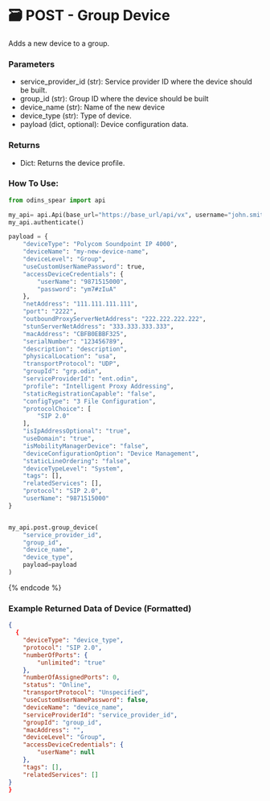 # 🗃️ POST - Group Device

Adds a new device to a group. 

### Parameters&#x20;

* service\_provider\_id (str): Service provider ID where the device should be built.
* group\_id (str): Group ID where the device should be built
* device\_name (str): Name of the new device
* device\_type (str): Type of device. 
* payload (dict, optional): Device configuration data. 

### Returns

* Dict: Returns the device profile. 

### How To Use:

```python
from odins_spear import api

my_api= api.Api(base_url="https://base_url/api/vx", username="john.smith", password="ODIN_INSTANCE_1")
my_api.authenticate()

payload = {
    "deviceType": "Polycom Soundpoint IP 4000",
    "deviceName": "my-new-device-name",
    "deviceLevel": "Group",
    "useCustomUserNamePassword": true,
    "accessDeviceCredentials": {
        "userName": "9871515000",
        "password": "ym7#zIuA"
    },
    "netAddress": "111.111.111.111",
    "port": "2222",
    "outboundProxyServerNetAddress": "222.222.222.222",
    "stunServerNetAddress": "333.333.333.333",
    "macAddress": "CBFB0EBBF325",
    "serialNumber": "123456789",
    "description": "description",
    "physicalLocation": "usa",
    "transportProtocol": "UDP",
    "groupId": "grp.odin",
    "serviceProviderId": "ent.odin",
    "profile": "Intelligent Proxy Addressing",
    "staticRegistrationCapable": "false",
    "configType": "3 File Configuration",
    "protocolChoice": [
        "SIP 2.0"
    ],
    "isIpAddressOptional": "true",
    "useDomain": "true",
    "isMobilityManagerDevice": "false",
    "deviceConfigurationOption": "Device Management",
    "staticLineOrdering": "false",
    "deviceTypeLevel": "System",
    "tags": [],
    "relatedServices": [],
    "protocol": "SIP 2.0",
    "userName": "9871515000"
}


my_api.post.group_device(
    "service_provider_id",
    "group_id",
    "device_name", 
    "device_type",
    payload=payload
)
```
{% endcode %}

### Example Returned Data of Device (Formatted)

```json
{
  {
    "deviceType": "device_type",
    "protocol": "SIP 2.0",
    "numberOfPorts": {
        "unlimited": "true"
    },
    "numberOfAssignedPorts": 0,
    "status": "Online",
    "transportProtocol": "Unspecified",
    "useCustomUserNamePassword": false,
    "deviceName": "device_name",
    "serviceProviderId": "service_provider_id",
    "groupId": "group_id",
    "macAddress": "",
    "deviceLevel": "Group",
    "accessDeviceCredentials": {
        "userName": null
    },
    "tags": [],
    "relatedServices": []
}
}
```